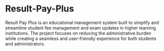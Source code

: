 # Result-Pay-Plus
Result Pay Plus is an educational management system built to simplify and streamline student fee management and exam updates in higher learning institutions. The project focuses on reducing the administrative burden while creating a seamless and user-friendly experience for both students and administrators.
